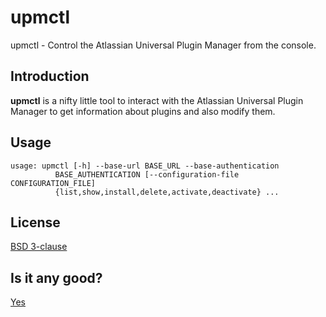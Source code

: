 # upmctl

upmctl - Control the Atlassian Universal Plugin Manager from the console.

## Introduction

**upmctl** is a nifty little tool to interact with the Atlassian Universal
Plugin Manager to get information about plugins and also modify them.

## Usage

    usage: upmctl [-h] --base-url BASE_URL --base-authentication
              BASE_AUTHENTICATION [--configuration-file CONFIGURATION_FILE]
              {list,show,install,delete,activate,deactivate} ...

## License

[BSD 3-clause](http://choosealicense.com/licenses/bsd-3-clause/)

## Is it any good?

[Yes](https://news.ycombinator.com/item?id=3067434)
